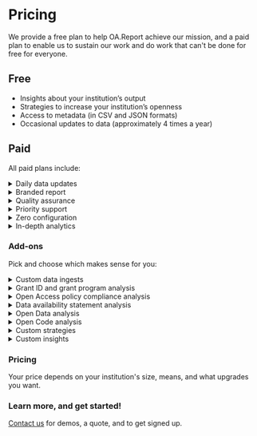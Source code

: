 # Pricing

We provide a free plan to help OA.Report achieve our mission, and a paid plan to enable us to sustain our work and do work that can't be done for free for everyone.

## Free

* Insights about your institution’s output
* Strategies to increase your institution’s openness
* Access to metadata (in CSV and JSON formats)
* Occasional updates to data (approximately 4 times a year)

## Paid

All paid plans include:

<details>

<summary>Daily data updates</summary>

Daily updates to open data, and weekly or as possible updates to custom and manually collected data.

</details>

<details>

<summary>Branded report</summary>

A custom URL for your report

</details>

<details>

<summary>Quality assurance</summary>

Best efforts at quality assurance, with corrections when possible to issues flagged by users.

</details>

<details>

<summary>Priority support</summary>

Priority support with questions be acknowledged and, when possible, addressed over email within 24 hours during weekdays. Support over calls will be considered as requested.

</details>

<details>

<summary>Zero configuration</summary>

We'll setup your report to include the required data, analyze your policy, and provide you actions to take.

</details>

<details>

<summary>In-depth analytics</summary>

We'll provide deeper analysis, including:

* Analysis of your publishing output including where you're publishing, on what subjects, and who is funding the work.
* Open Access analysis providing information on if, when, where, and how papers are Open Access.
* How many citations your works are receiving

</details>

### Add-ons

Pick and choose which makes sense for you:

<details>

<summary>Custom data ingests</summary>

Custom article discovery utilizing custom searches of open data, ingesting of internal data when possible, and manually collected data when possible.

</details>

<details>

<summary>Grant ID and grant program analysis</summary>

Grant ID & program analysis to collect and clean Grant ID data, and then enable articles and analysis to be segmented by programs at the foundation.

</details>

<details>

<summary>Open Access policy compliance analysis</summary>

OA policy compliance analysis providing a true/false assessment of compliance on a paper-by-paper basis and for papers as a whole.

</details>

<details>

<summary>Data availability statement analysis</summary>

Collection of data availability statements to find out how many papers have data availability statements

</details>

<details>

<summary>Open Data analysis</summary>

Open data analysis to discover data associated with articles and assess its openness.

</details>

<details>

<summary>Open Code analysis</summary>

Open code analysis to discover code associated with articles and assess its openness.

</details>

<details>

<summary>Custom strategies</summary>

Customized strategies for increasing openness. Customizations can include email text, changes to which articles are targeted, and where possible new action types.

</details>

<details>

<summary>Custom insights</summary>

Customized analysis of your data to help answer questions that matter to you.

</details>

### Pricing

Your price depends on your institution's size, means, and what upgrades you want.

### Learn more, and get started!

[Contact us](mailto:joe@oa.works) for demos, a quote, and to get signed up.
